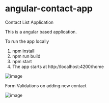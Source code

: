 # angular-contact-app
Contact List Application

This is a angular based application. 

To run the app locally
1. npm install
2. npm run build
3. npm start 
4. The app starts at http://localhost:4200/home

![image](https://user-images.githubusercontent.com/22801451/184039354-cff382f7-40ce-4bc1-8e11-7d43ec462036.png)

Form Validations on adding new contact

![image](https://user-images.githubusercontent.com/22801451/184061100-56dd1a97-2faa-4947-962b-cfe44562314a.png)

